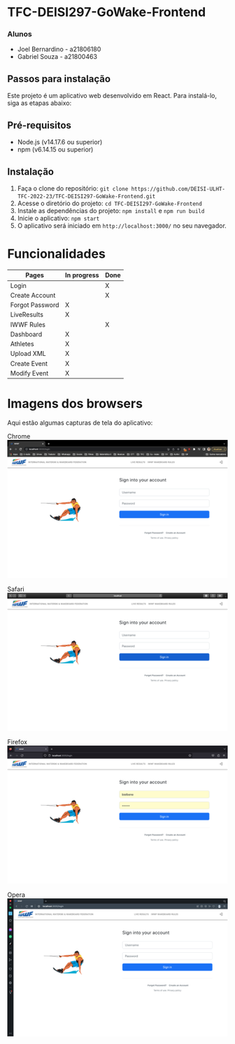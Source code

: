 # TFC-DEISI297-GoWake-Frontend

### Alunos

* Joel Bernardino - a21806180
* Gabriel Souza - a21800463

## Passos para instalação

Este projeto é um aplicativo web desenvolvido em React. Para instalá-lo, siga as etapas abaixo:

## Pré-requisitos

* Node.js (v14.17.6 ou superior)
* npm (v6.14.15 ou superior)

## Instalação

1. Faça o clone do repositório: `git clone https://github.com/DEISI-ULHT-TFC-2022-23/TFC-DEISI297-GoWake-Frontend.git`
2. Acesse o diretório do projeto: `cd TFC-DEISI297-GoWake-Frontend`
3. Instale as dependências do projeto: `npm install` e `npm run build` 
4. Inicie o aplicativo: `npm start`
5. O aplicativo será iniciado em `http://localhost:3000/` no seu navegador.

# Funcionalidades

| Pages           | In progress | Done |
|-----------------|-------------|-----|
| Login           |             | X   |
| Create Account  |             | X   |
| Forgot Password | X           |     |
| LiveResults     | X           |     |
| IWWF Rules      |             | X   |
| Dashboard       | X           |     |
| Athletes        | X           |     |
| Upload XML      | X           |     |
| Create Event    | X           |     |
| Modify Event    | X           |     |


# Imagens dos browsers

Aqui estão algumas capturas de tela do aplicativo:

Chrome
![Screenshot](screenshots/chorme.png)

Safari
![Screenshot](screenshots/safari.png)

Firefox
![Screenshot](screenshots/firefox.png)

Opera
![Screenshot](screenshots/opera.png)


